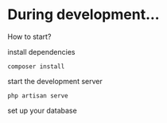 <h1>During development...</h1>


How to start?

install dependencies
 ```
composer install
```
start the development server
```
php artisan serve
```
set up your database



   
